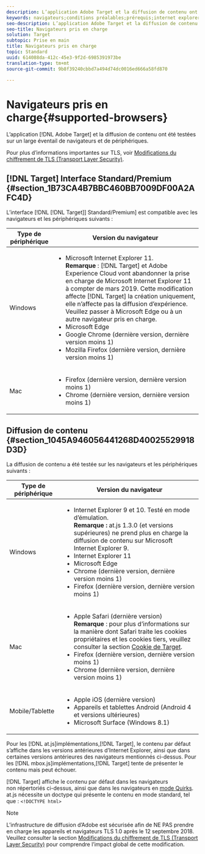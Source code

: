 ```yaml
---
description: L’application Adobe Target et la diffusion de contenu ont été testées sur un large éventail de navigateurs et de périphériques.
keywords: navigateurs;conditions préalables;prérequis;internet explorer;chrome;firefox;safari;android;surface
seo-description: L’application Adobe Target et la diffusion de contenu ont été testées sur un large éventail de navigateurs et de périphériques.
seo-title: Navigateurs pris en charge
solution: Target
subtopic: Prise en main
title: Navigateurs pris en charge
topic: Standard
uuid: 614088da-412c-45e3-9f2d-6985391973be
translation-type: tm+mt
source-git-commit: 9b8f39240cbbd7a494d74dc0016ed666a58fd870

---
```



# Navigateurs pris en charge{#supported-browsers}

L’application [!DNL Adobe Target] et la diffusion de contenu ont été testées sur un large éventail de navigateurs et de périphériques.

Pour plus d’informations importantes sur TLS, voir [Modifications du chiffrement de TLS (Transport Layer Security)](../../c-implementing-target/c-considerations-before-you-implement-target/tls-transport-layer-security-encryption.md#concept_CC1001E9D3AE4BABAF90B8311B0A6451).

## [!DNL Target] Interface Standard/Premium {#section_1B73CA4B7BBC460BB7009DF00A2AFC4D}

L’interface [!DNL [!DNL Target]] Standard/Premium] est compatible avec les navigateurs et les périphériques suivants :

| Type de périphérique | Version du navigateur |
|--- |--- |
| Windows | <ul><li>Microsoft Internet Explorer 11.<br>**Remarque** : [!DNL Target] et Adobe Experience Cloud vont abandonner la prise en charge de Microsoft Internet Explorer 11 à compter de mars 2019. Cette modification affecte [!DNL Target] la création uniquement, elle n’affecte pas la diffusion d’expérience. Veuillez passer à Microsoft Edge ou à un autre navigateur pris en charge.</li><li>Microsoft Edge</li><li>Google Chrome (dernière version, dernière version moins 1)</li><li>Mozilla Firefox (dernière version, dernière version moins 1)</li></ul> |
| Mac | <ul><li>Firefox (dernière version, dernière version moins 1)</li><li>Chrome (dernière version, dernière version moins 1)</li></ul> |

## Diffusion de contenu {#section_1045A946056441268D40025529918D3D}

La diffusion de contenu a été testée sur les navigateurs et les périphériques suivants :

| Type de périphérique | Version du navigateur |
|--- |--- |
| Windows | <ul><li>Internet Explorer 9 et 10. Testé en mode d’émulation.<br>**Remarque :** at.js 1.3.0 (et versions supérieures) ne prend plus en charge la diffusion de contenu sur Microsoft Internet Explorer 9.</li><li>Internet Explorer 11</li><li>Microsoft Edge</li><li>Chrome (dernière version, dernière version moins 1)</li><li>Firefox (dernière version, dernière version moins 1)</li></ul> |
| Mac | <ul><li>Apple Safari (dernière version)<br>**Remarque** : pour plus d’informations sur la manière dont Safari traite les cookies propriétaires et les cookies tiers, veuillez consulter la section [Cookie de Target](/help/c-implementing-target/c-implementing-target-for-client-side-web/t-mbox-download/cookie-behavior.md).</li><li>Firefox (dernière version, dernière version moins 1)</li><li>Chrome (dernière version, dernière version moins 1)</li></ul> |
| Mobile/Tablette | <ul><li>Apple iOS (dernière version)</li><li>Appareils et tablettes Android (Android 4 et versions ultérieures)</li><li>Microsoft Surface (Windows 8.1)</li></ul> |

Pour les [!DNL at.js]implémentations,[!DNL Target], le contenu par défaut s’affiche dans les versions antérieures d’Internet Explorer, ainsi que dans certaines versions antérieures des navigateurs mentionnés ci-dessus. Pour les [!DNL mbox.js]implémentations,[!DNL Target] tente de présenter le contenu mais peut échouer.

[!DNL Target] affiche le contenu par défaut dans les navigateurs non répertoriés ci-dessus, ainsi que dans les navigateurs en [mode Quirks](https://en.wikipedia.org/wiki/Quirks_mode). at.js nécessite un doctype qui présente le contenu en mode standard, tel que : `<!DOCTYPE html>`

>[!NOTE]
>
>L’infrastructure de diffusion d’Adobe est sécurisée afin de NE PAS prendre en charge les appareils et navigateurs TLS 1.0 après le 12 septembre 2018. Veuillez consulter la section [Modifications du chiffrement de TLS (Transport Layer Security)](../../c-implementing-target/c-considerations-before-you-implement-target/tls-transport-layer-security-encryption.md#concept_CC1001E9D3AE4BABAF90B8311B0A6451) pour comprendre l’impact global de cette modification.
